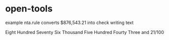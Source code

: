 # open-tools

example nta.rule converts $876,543.21 into check writing text

Eight Hundred Seventy Six Thousand Five Hundred Fourty Three and 21/100
